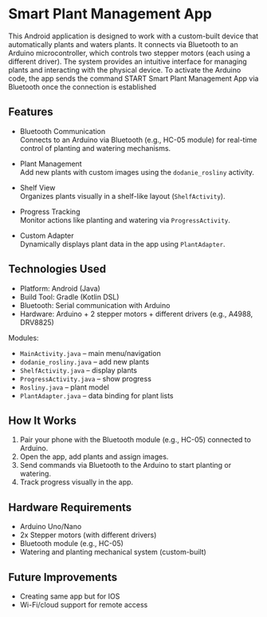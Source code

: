 # Smart Plant Management App

This Android application is designed to work with a custom-built device that automatically plants and waters plants. It connects via Bluetooth to an Arduino microcontroller, which controls two stepper motors (each using a different driver). The system provides an intuitive interface for managing plants and interacting with the physical device. To activate the Arduino code, the app sends the command START Smart Plant Management App via Bluetooth once the connection is established

## Features

- Bluetooth Communication  
  Connects to an Arduino via Bluetooth (e.g., HC-05 module) for real-time control of planting and watering mechanisms.

- Plant Management  
  Add new plants with custom images using the `dodanie_rosliny` activity.

- Shelf View  
  Organizes plants visually in a shelf-like layout (`ShelfActivity`).

- Progress Tracking  
  Monitor actions like planting and watering via `ProgressActivity`.

- Custom Adapter  
  Dynamically displays plant data in the app using `PlantAdapter`.

## Technologies Used

- Platform: Android (Java)  
- Build Tool: Gradle (Kotlin DSL)  
- Bluetooth: Serial communication with Arduino  
- Hardware: Arduino + 2 stepper motors + different drivers (e.g., A4988, DRV8825)

Modules:
- `MainActivity.java` – main menu/navigation
- `dodanie_rosliny.java` – add new plants
- `ShelfActivity.java` – display plants
- `ProgressActivity.java` – show progress
- `Rosliny.java` – plant model
- `PlantAdapter.java` – data binding for plant lists

## How It Works

1. Pair your phone with the Bluetooth module (e.g., HC-05) connected to Arduino.  
2. Open the app, add plants and assign images.  
3. Send commands via Bluetooth to the Arduino to start planting or watering.  
4. Track progress visually in the app.

## Hardware Requirements

- Arduino Uno/Nano  
- 2x Stepper motors (with different drivers)  
- Bluetooth module (e.g., HC-05)  
- Watering and planting mechanical system (custom-built)

## Future Improvements

- Creating same app but for IOS
- Wi-Fi/cloud support for remote access



